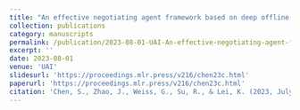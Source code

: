 ```yaml
---
title: "An effective negotiating agent framework based on deep offline reinforcement learning"
collection: publications
category: manuscripts
permalink: /publication/2023-08-01-UAI-An-effective-negotiating-agent-framework-based-on-deep-offline-reinforcement-learning
excerpt: ''
date: 2023-08-01
venue: 'UAI'
slidesurl: 'https://proceedings.mlr.press/v216/chen23c.html'
paperurl: 'https://proceedings.mlr.press/v216/chen23c.html'
citation: 'Chen, S., Zhao, J., Weiss, G., Su, R., & Lei, K. (2023, July).'
---
```


